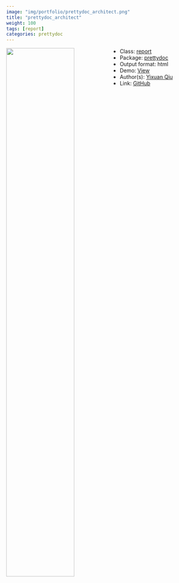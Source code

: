 ```yaml
---
image: "img/portfolio/prettydoc_architect.png"
title: "prettydoc_architect"
weight: 100
tags: [report]
categories: prettydoc
---
```




<!--more-->

<img class = "jf-image-shadow" src="../../img/portfolio/prettydoc_architect.png" style="display: block; margin: auto;" width="60%"  align="left">

- Class: [report](../../tags/report)
- Package: [prettydoc](prettydoc)
- Output format: html
- Demo: [View](https://prettydoc.statr.me/architect.html)
- Author(s): [Yixuan Qiu](https://statr.me/)
- Link: [GitHub](https://github.com/yixuan/prettydoc)


